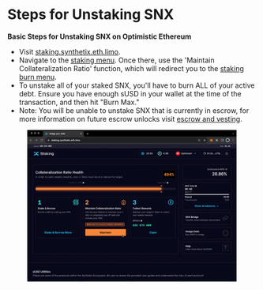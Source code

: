 # Steps for Unstaking SNX

**Basic Steps for Unstaking SNX on Optimistic Ethereum**

* Visit [staking.synthetix.eth.limo](https://staking.synthetix.eth.limo/).
* Navigate to the [staking menu](https://staking.synthetix.eth.limo/). Once there, use the 'Maintain Collateralization Ratio' function, which will redirect you to the [staking burn menu](https://staking.synthetix.io/staking/burn).
* To unstake all of your staked SNX, you'll have to burn ALL of your active debt. Ensure you have enough sUSD in your wallet at the time of the transaction, and then hit "Burn Max."
* Note: You will be unable to unstake SNX that is currently in escrow, for more information on future escrow unlocks visit [escrow and vesting](https://docs.synthetix.io/staking/staking-guide/escrow-and-vesting).

<figure><img src="../../.gitbook/assets/Burning.gif" alt=""><figcaption></figcaption></figure>
